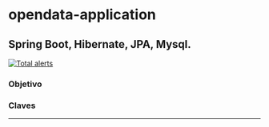 # opendata-application
## Spring Boot, Hibernate, JPA, Mysql.

[![Total alerts](https://img.shields.io/lgtm/alerts/g/Diegunix/OpenData.svg?logo=lgtm&logoWidth=18)](https://lgtm.com/projects/g/Diegunix/OpenData/alerts/)

### Objetivo


### Claves

---